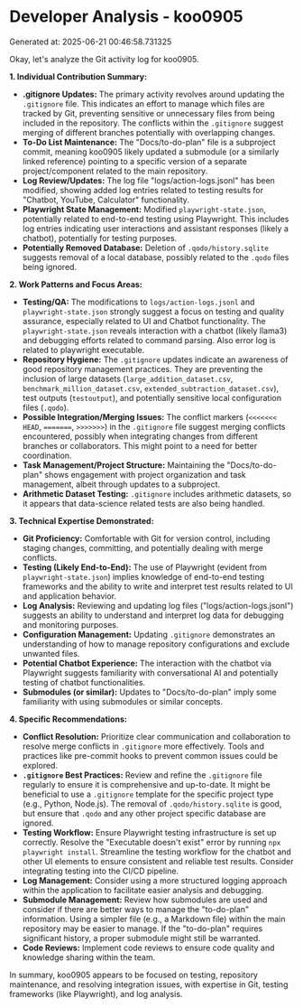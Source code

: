 # Developer Analysis - koo0905
Generated at: 2025-06-21 00:46:58.731325

Okay, let's analyze the Git activity log for koo0905.

**1. Individual Contribution Summary:**

*   **.gitignore Updates:** The primary activity revolves around updating the `.gitignore` file. This indicates an effort to manage which files are tracked by Git, preventing sensitive or unnecessary files from being included in the repository. The conflicts within the `.gitignore` suggest merging of different branches potentially with overlapping changes.
*   **To-Do List Maintenance:** The "Docs/to-do-plan" file is a subproject commit, meaning koo0905 likely updated a submodule (or a similarly linked reference) pointing to a specific version of a separate project/component related to the main repository.
*   **Log Review/Updates:** The log file "logs/action-logs.jsonl" has been modified, showing added log entries related to testing results for "Chatbot, YouTube, Calculator" functionality.
*   **Playwright State Management:** Modified `playwright-state.json`, potentially related to end-to-end testing using Playwright. This includes log entries indicating user interactions and assistant responses (likely a chatbot), potentially for testing purposes.
*   **Potentially Removed Database:** Deletion of `.qodo/history.sqlite` suggests removal of a local database, possibly related to the `.qodo` files being ignored.

**2. Work Patterns and Focus Areas:**

*   **Testing/QA:** The modifications to `logs/action-logs.jsonl` and `playwright-state.json` strongly suggest a focus on testing and quality assurance, especially related to UI and Chatbot functionality.  The `playwright-state.json` reveals interaction with a chatbot (likely llama3) and debugging efforts related to command parsing. Also error log is related to playwright executable.
*   **Repository Hygiene:** The `.gitignore` updates indicate an awareness of good repository management practices. They are preventing the inclusion of large datasets (`large_addition_dataset.csv`, `benchmark_million_dataset.csv`, `extended_subtraction_dataset.csv`), test outputs (`testoutput`), and potentially sensitive local configuration files (`.qodo`).
*   **Possible Integration/Merging Issues:** The conflict markers (`<<<<<<< HEAD`, `=======`, `>>>>>>>`) in the `.gitignore` file suggest merging conflicts encountered, possibly when integrating changes from different branches or collaborators.  This might point to a need for better coordination.
*   **Task Management/Project Structure:** Maintaining the "Docs/to-do-plan" shows engagement with project organization and task management, albeit through updates to a subproject.
*   **Arithmetic Dataset Testing:** `.gitignore` includes arithmetic datasets, so it appears that data-science related tests are also being handled.

**3. Technical Expertise Demonstrated:**

*   **Git Proficiency:** Comfortable with Git for version control, including staging changes, committing, and potentially dealing with merge conflicts.
*   **Testing (Likely End-to-End):**  The use of Playwright (evident from `playwright-state.json`) implies knowledge of end-to-end testing frameworks and the ability to write and interpret test results related to UI and application behavior.
*   **Log Analysis:**  Reviewing and updating log files ("logs/action-logs.jsonl") suggests an ability to understand and interpret log data for debugging and monitoring purposes.
*   **Configuration Management:** Updating `.gitignore` demonstrates an understanding of how to manage repository configurations and exclude unwanted files.
*   **Potential Chatbot Experience:** The interaction with the chatbot via Playwright suggests familiarity with conversational AI and potentially testing of chatbot functionalities.
*   **Submodules (or similar):**  Updates to "Docs/to-do-plan" imply some familiarity with using submodules or similar concepts.

**4. Specific Recommendations:**

*   **Conflict Resolution:**  Prioritize clear communication and collaboration to resolve merge conflicts in `.gitignore` more effectively. Tools and practices like pre-commit hooks to prevent common issues could be explored.
*   **`.gitignore` Best Practices:** Review and refine the `.gitignore` file regularly to ensure it is comprehensive and up-to-date. It might be beneficial to use a `.gitignore` template for the specific project type (e.g., Python, Node.js). The removal of `.qodo/history.sqlite` is good, but ensure that `.qodo` and any other project specific database are ignored.
*   **Testing Workflow:** Ensure Playwright testing infrastructure is set up correctly. Resolve the "Executable doesn't exist" error by running `npx playwright install`. Streamline the testing workflow for the chatbot and other UI elements to ensure consistent and reliable test results.  Consider integrating testing into the CI/CD pipeline.
*   **Log Management:** Consider using a more structured logging approach within the application to facilitate easier analysis and debugging.
*   **Submodule Management:** Review how submodules are used and consider if there are better ways to manage the "to-do-plan" information. Using a simpler file (e.g., a Markdown file) within the main repository may be easier to manage. If the "to-do-plan" requires significant history, a proper submodule might still be warranted.
*   **Code Reviews:** Implement code reviews to ensure code quality and knowledge sharing within the team.

In summary, koo0905 appears to be focused on testing, repository maintenance, and resolving integration issues, with expertise in Git, testing frameworks (like Playwright), and log analysis.
